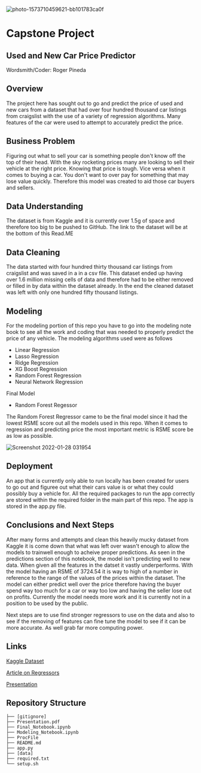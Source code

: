 ![photo-1573710459621-bb101783ca0f](https://user-images.githubusercontent.com/92402366/151297669-4d457f28-5c53-4604-803f-f4c755faabd8.jpg)

# Capstone Project
## Used and New Car Price Predictor
Wordsmith/Coder: Roger Pineda
## Overview
The project here has sought out to go and predict the price of used and new cars from a dataset that had over four hundred thousand car listings from craigslist with the use of a variety of regression algorithms. Many features of the car were used to attempt to accurately predict the price.
## Business Problem
Figuring out what to sell your car is something people don't know off the top of their head. With the sky rocketing prices many are looking to sell their vehicle at the right price. Knowing that price is tough. Vice versa when it comes to buying a car. You don't want to over pay for something that may lose value quickly. Therefore this model was created to aid those car buyers and sellers.
## Data Understanding
The dataset is from Kaggle and it is currently over 1.5g of space and therefore too big to be pushed to GitHub. The link to the dataset will be at the bottom of this Read.ME
## Data Cleaning
The data started with four hundred thirty thousand car listings from craigslist and was saved in a in a csv file. This dataset ended up having over 1.6 million missing cells of data and therefore had to be either removed or filled in by data within the dataset already. In the end the cleaned dataset was left with only one hundred fifty thousand listings. 
## Modeling
For the modeling portion of this repo you have to go into the modeling note book to see all the work and coding that was needed to properly predict the price of any vehicle.
The modeling algorithms used were as follows
* Linear Regression
* Lasso Regression
* Ridge Regression
* XG Boost Regression
* Random Forest Regression
* Neural Network Regression

Final Model
* Random Forest Regessor

The Random Forest Regressor came to be the final model since it had the lowest RSME score out all the models used in this repo. When it comes to regression and predicting price the most important metric is RSME score be as low as possible.

![Screenshot 2022-01-28 031954](https://user-images.githubusercontent.com/92402366/151512554-bb406396-4274-4af4-9974-b5db1cc29efe.png)

## Deployment
An app that is currently only able to run locally has been created for users to go out and figuree out what their cars value is or what they could possibly buy a vehicle for.
All the required packages to run the app correctly are stored within the required folder in the main part of this repo. The app is stored in the app.py file.
## Conclusions and Next Steps
After many forms and attempts and clean this heavily mucky dataset from Kaggle it is come down that what was left over wasn't enough to allow the models to trainwell enough to acheive proper predictions. As seen in the predictions section of this notebook, the model isn't predicting well to new data. When given all the features in the datset it vastly underperforms. With the model having an RSME of 3724.54 it is way to high of a number in reference to the range of the values of the prices within the dataset. The model can either predict well over the price therefore having the buyer spend way too much for a car or way too low and having the seller lose out on profits. Currently the model needs more work and it is currently not in a position to be used by the public. 

Next steps are to use find stronger regressors to use on the data and also to see if the removing of features can fine tune the model to see if it can be more accurate. As well grab far more computing power.

## Links
[Kaggle Dataset](https://www.kaggle.com/austinreese/craigslist-carstrucks-data)

[Article on Regressors](https://www.jigsawacademy.com/popular-regression-algorithms-ml/#Neural-Network-Regression-)

[Presentation](https://docs.google.com/presentation/d/1ZX5S9dTsJ1aSRdC5OE9DtDkJ_1eFpsibnA5C6TfXt40/edit?usp=sharing)

## Repository Structure
```
├── [gitignore]
├── Presentation.pdf
├── Final_Notebook.ipynb
├── Modeling_Notebook.ipynb
├── ProcFile 
├── README.md
├── app.py
├── [data]
├── required.txt 
└── setup.sh
 
```
